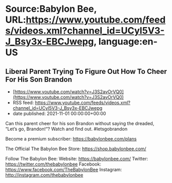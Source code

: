 # Source:Babylon Bee, URL:https://www.youtube.com/feeds/videos.xml?channel_id=UCyl5V3-J_Bsy3x-EBCJwepg, language:en-US

## Liberal Parent Trying To Figure Out How To Cheer For His Son Brandon
 - [https://www.youtube.com/watch?v=J3S2avOrVQ0](https://www.youtube.com/watch?v=J3S2avOrVQ0)
 - RSS feed: https://www.youtube.com/feeds/videos.xml?channel_id=UCyl5V3-J_Bsy3x-EBCJwepg
 - date published: 2021-11-01 00:00:00+00:00

Can this parent cheer for his son Brandon without saying the dreaded, “Let’s go, Brandon!“? Watch and find out. #letsgobrandon

Become a premium subscriber:  https://babylonbee.com/plans

The Official The Babylon Bee Store:  https://shop.babylonbee.com/

Follow The Babylon Bee:
Website: https://babylonbee.com/
Twitter: https://twitter.com/thebabylonbee
Facebook: https://www.facebook.com/TheBabylonBee
Instagram: http://instagram.com/thebabylonbee

